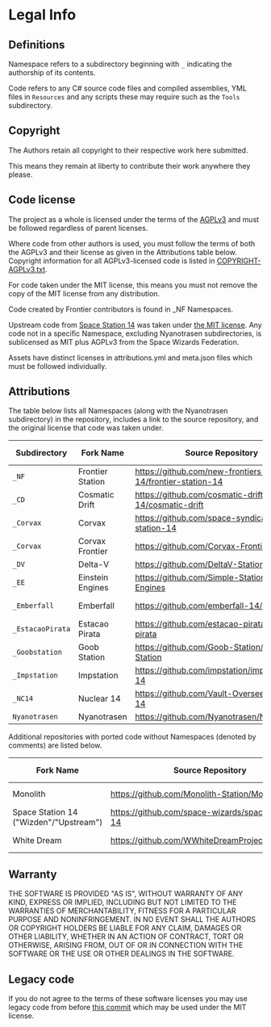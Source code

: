 ﻿# Legal Info

## Definitions

Namespace refers to a subdirectory beginning with `_` indicating the authorship of its contents.

Code refers to any C# source code files and compiled assemblies, YML files in `Resources` and any scripts these may require such as the `Tools` subdirectory.

## Copyright

The Authors retain all copyright to their respective work here submitted.

This means they remain at liberty to contribute their work anywhere they please.

## Code license

The project as a whole is licensed under the terms of the [AGPLv3](https://github.com/new-frontiers-14/frontier-station-14/blob/master/LICENSE-AGPLv3.txt) and must be followed regardless of parent licenses.

Where code from other authors is used, you must follow the terms of both the AGPLv3 and their license as given in the Attributions table below. Copyright information for all AGPLv3-licensed code is listed in [COPYRIGHT-AGPLv3.txt](https://github.com/new-frontiers-14/frontier-station-14/blob/master/COPYRIGHT-AGPLv3.txt).

For code taken under the MIT license, this means you must not remove the copy of the MIT license from any distribution.

Code created by Frontier contributors is found in _NF Namespaces.

Upstream code from [Space Station 14](https://github.com/space-wizards/space-station-14) was taken under [the MIT license](https://github.com/new-frontiers-14/frontier-station-14/blob/master/LICENSE-MIT.txt). Any code not in a specific Namespace, excluding Nyanotrasen subdirectories, is sublicensed as MIT plus AGPLv3 from the Space Wizards Federation.

Assets have distinct licenses in attributions.yml and meta.json files which must be followed individually.

## Attributions

The table below lists all Namespaces (along with the Nyanotrasen subdirectory) in the repository, includes a link to the source repository, and the original license that code was taken under.

| Subdirectory | Fork Name | Source Repository | Original License |
|--------------|-----------|-------------------|------------------|
| `_NF` | Frontier Station | https://github.com/new-frontiers-14/frontier-station-14 | AGPL 3.0 |
| `_CD` | Cosmatic Drift | https://github.com/cosmatic-drift-14/cosmatic-drift | MIT |
| `_Corvax` | Corvax | https://github.com/space-syndicate/space-station-14 | MIT |
| `_Corvax` | Corvax Frontier | https://github.com/Corvax-Frontier/Frontier | AGPL 3.0 |
| `_DV` | Delta-V | https://github.com/DeltaV-Station/Delta-v | AGPL 3.0 |
| `_EE` | Einstein Engines | https://github.com/Simple-Station/Einstein-Engines | AGPL 3.0 |
| `_Emberfall` | Emberfall | https://github.com/emberfall-14/emberfall | [MIT (with permission)](https://github.com/new-frontiers-14/frontier-station-14/pull/3607) |
| `_EstacaoPirata` | Estacao Pirata | https://github.com/estacao-pirata/estacao-pirata | AGPL 3.0 |
| `_Goobstation` | Goob Station | https://github.com/Goob-Station/Goob-Station | AGPL 3.0 |
| `_Impstation` | Impstation | https://github.com/impstation/imp-station-14 | AGPL 3.0 |
| `_NC14` | Nuclear 14 | https://github.com/Vault-Overseers/nuclear-14 | AGPL 3.0 |
| `Nyanotrasen` | Nyanotrasen | https://github.com/Nyanotrasen/Nyanotrasen | MIT |

Additional repositories with ported code without Namespaces (denoted by comments) are listed below.

| Fork Name | Source Repository | Original License |
|-----------|-------------------|------------------|
| Monolith | https://github.com/Monolith-Station/Monolith | AGPL 3.0 |
| Space Station 14 ("Wizden"/"Upstream") | https://github.com/space-wizards/space-station-14 | MIT |
| White Dream | https://github.com/WWhiteDreamProject/wwdpublic | AGPL 3.0 |

## Warranty

THE SOFTWARE IS PROVIDED "AS IS", WITHOUT WARRANTY OF ANY KIND, EXPRESS OR IMPLIED, INCLUDING BUT NOT LIMITED TO THE WARRANTIES OF MERCHANTABILITY, FITNESS FOR A PARTICULAR PURPOSE AND NONINFRINGEMENT. IN NO EVENT SHALL THE AUTHORS OR COPYRIGHT HOLDERS BE LIABLE FOR ANY CLAIM, DAMAGES OR OTHER LIABILITY, WHETHER IN AN ACTION OF CONTRACT, TORT OR OTHERWISE, ARISING FROM, OUT OF OR IN CONNECTION WITH THE SOFTWARE OR THE USE OR OTHER DEALINGS IN THE SOFTWARE.

## Legacy code

If you do not agree to the terms of these software licenses you may use legacy code from before [this commit](https://github.com/new-frontiers-14/frontier-station-14/commit/2fca06eaba205ae6fe3aceb8ae2a0594f0effee0) which may be used under the MIT license.
